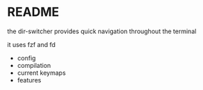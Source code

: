 # README

the dir-switcher provides quick navigation throughout the terminal

it uses fzf and fd

- config
- compilation
- current keymaps
- features
